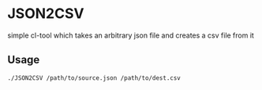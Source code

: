 # JSON2CSV

simple cl-tool which takes an arbitrary json file and creates a csv file from it

## Usage
`./JSON2CSV /path/to/source.json /path/to/dest.csv`

